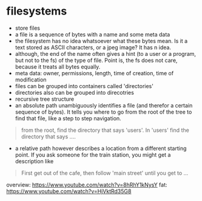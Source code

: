 # filesystems

- store files
- a file is a sequence of bytes with a name and some meta data
- the filesystem has no idea whatsoever what these bytes mean. Is it a text stored as ASCII characters, or a jpeg image? It has n idea.
- although, the end of the name often gives a hint (to a user or a program, but not to the fs) of the type of file. Point is, the fs does not care, because it treats all bytes equally.
- meta data: owner, permissions, length, time of creation, time of modification
- files can be grouped into containers called 'directories'
- directories also can be grouped into direcotries
- recursive tree structure
- an absolute path unambiguously identifies a file (and therefor a certain sequence of bytes). It tells you where to go from the root of the tree to find that file, like a step to step navigation.

> from the root, find the directory that says 'users'. In 'users' find the directory that says ....

- a relative path however describes a location from a different starting point. If you ask someone for the train station, you might get a description like

> First get out of the cafe, then follow 'main street' until you get to ...


overview: https://www.youtube.com/watch?v=8hRhY1kNysY
fat: https://www.youtube.com/watch?v=HjVktRd35G8
